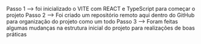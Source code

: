 Passo 1 --> foi inicializado o VITE com REACT e TypeScript para começar o projeto
Passo 2 --> Foi criado um repositório remoto aqui dentro do GitHub para organização do projeto como um todo
Passo 3 --> Foram feitas algumas mudanças na estrutura inicial do projeto para realizações de boas práticas
